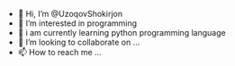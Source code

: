 - 👋 Hi, I’m @UzoqovShokirjon
- 👀 I’m interested in programming
- 🌱 i am currently learning python programming language
- 💞️ I’m looking to collaborate on ...
- 📫 How to reach me ...

<!---
UzoqovShokirjon/UzoqovShokirjon is a ✨ special ✨ repository because its `README.md` (this file) appears on your GitHub profile.
You can click the Preview link to take a look at your changes.
--->
